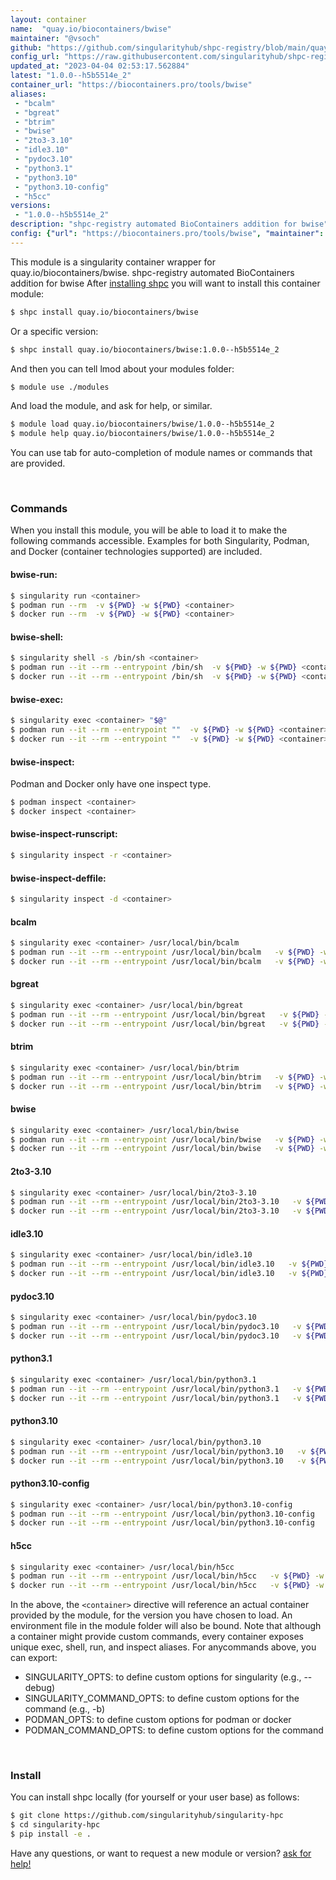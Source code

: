 ```yaml
---
layout: container
name:  "quay.io/biocontainers/bwise"
maintainer: "@vsoch"
github: "https://github.com/singularityhub/shpc-registry/blob/main/quay.io/biocontainers/bwise/container.yaml"
config_url: "https://raw.githubusercontent.com/singularityhub/shpc-registry/main/quay.io/biocontainers/bwise/container.yaml"
updated_at: "2023-04-04 02:53:17.562884"
latest: "1.0.0--h5b5514e_2"
container_url: "https://biocontainers.pro/tools/bwise"
aliases:
 - "bcalm"
 - "bgreat"
 - "btrim"
 - "bwise"
 - "2to3-3.10"
 - "idle3.10"
 - "pydoc3.10"
 - "python3.1"
 - "python3.10"
 - "python3.10-config"
 - "h5cc"
versions:
 - "1.0.0--h5b5514e_2"
description: "shpc-registry automated BioContainers addition for bwise"
config: {"url": "https://biocontainers.pro/tools/bwise", "maintainer": "@vsoch", "description": "shpc-registry automated BioContainers addition for bwise", "latest": {"1.0.0--h5b5514e_2": "sha256:473530ec687bd650d518f8330e94e0885e896ef3730e9284817fdb028e2a0311"}, "tags": {"1.0.0--h5b5514e_2": "sha256:473530ec687bd650d518f8330e94e0885e896ef3730e9284817fdb028e2a0311"}, "docker": "quay.io/biocontainers/bwise", "aliases": {"bcalm": "/usr/local/bin/bcalm", "bgreat": "/usr/local/bin/bgreat", "btrim": "/usr/local/bin/btrim", "bwise": "/usr/local/bin/bwise", "2to3-3.10": "/usr/local/bin/2to3-3.10", "idle3.10": "/usr/local/bin/idle3.10", "pydoc3.10": "/usr/local/bin/pydoc3.10", "python3.1": "/usr/local/bin/python3.1", "python3.10": "/usr/local/bin/python3.10", "python3.10-config": "/usr/local/bin/python3.10-config", "h5cc": "/usr/local/bin/h5cc"}}
---
```


This module is a singularity container wrapper for quay.io/biocontainers/bwise.
shpc-registry automated BioContainers addition for bwise
After [installing shpc](#install) you will want to install this container module:


```bash
$ shpc install quay.io/biocontainers/bwise
```

Or a specific version:

```bash
$ shpc install quay.io/biocontainers/bwise:1.0.0--h5b5514e_2
```

And then you can tell lmod about your modules folder:

```bash
$ module use ./modules
```

And load the module, and ask for help, or similar.

```bash
$ module load quay.io/biocontainers/bwise/1.0.0--h5b5514e_2
$ module help quay.io/biocontainers/bwise/1.0.0--h5b5514e_2
```

You can use tab for auto-completion of module names or commands that are provided.

<br>

### Commands

When you install this module, you will be able to load it to make the following commands accessible.
Examples for both Singularity, Podman, and Docker (container technologies supported) are included.

#### bwise-run:

```bash
$ singularity run <container>
$ podman run --rm  -v ${PWD} -w ${PWD} <container>
$ docker run --rm  -v ${PWD} -w ${PWD} <container>
```

#### bwise-shell:

```bash
$ singularity shell -s /bin/sh <container>
$ podman run --it --rm --entrypoint /bin/sh  -v ${PWD} -w ${PWD} <container>
$ docker run --it --rm --entrypoint /bin/sh  -v ${PWD} -w ${PWD} <container>
```

#### bwise-exec:

```bash
$ singularity exec <container> "$@"
$ podman run --it --rm --entrypoint ""  -v ${PWD} -w ${PWD} <container> "$@"
$ docker run --it --rm --entrypoint ""  -v ${PWD} -w ${PWD} <container> "$@"
```

#### bwise-inspect:

Podman and Docker only have one inspect type.

```bash
$ podman inspect <container>
$ docker inspect <container>
```

#### bwise-inspect-runscript:

```bash
$ singularity inspect -r <container>
```

#### bwise-inspect-deffile:

```bash
$ singularity inspect -d <container>
```


#### bcalm

```bash
$ singularity exec <container> /usr/local/bin/bcalm
$ podman run --it --rm --entrypoint /usr/local/bin/bcalm   -v ${PWD} -w ${PWD} <container> -c " $@"
$ docker run --it --rm --entrypoint /usr/local/bin/bcalm   -v ${PWD} -w ${PWD} <container> -c " $@"
```


#### bgreat

```bash
$ singularity exec <container> /usr/local/bin/bgreat
$ podman run --it --rm --entrypoint /usr/local/bin/bgreat   -v ${PWD} -w ${PWD} <container> -c " $@"
$ docker run --it --rm --entrypoint /usr/local/bin/bgreat   -v ${PWD} -w ${PWD} <container> -c " $@"
```


#### btrim

```bash
$ singularity exec <container> /usr/local/bin/btrim
$ podman run --it --rm --entrypoint /usr/local/bin/btrim   -v ${PWD} -w ${PWD} <container> -c " $@"
$ docker run --it --rm --entrypoint /usr/local/bin/btrim   -v ${PWD} -w ${PWD} <container> -c " $@"
```


#### bwise

```bash
$ singularity exec <container> /usr/local/bin/bwise
$ podman run --it --rm --entrypoint /usr/local/bin/bwise   -v ${PWD} -w ${PWD} <container> -c " $@"
$ docker run --it --rm --entrypoint /usr/local/bin/bwise   -v ${PWD} -w ${PWD} <container> -c " $@"
```


#### 2to3-3.10

```bash
$ singularity exec <container> /usr/local/bin/2to3-3.10
$ podman run --it --rm --entrypoint /usr/local/bin/2to3-3.10   -v ${PWD} -w ${PWD} <container> -c " $@"
$ docker run --it --rm --entrypoint /usr/local/bin/2to3-3.10   -v ${PWD} -w ${PWD} <container> -c " $@"
```


#### idle3.10

```bash
$ singularity exec <container> /usr/local/bin/idle3.10
$ podman run --it --rm --entrypoint /usr/local/bin/idle3.10   -v ${PWD} -w ${PWD} <container> -c " $@"
$ docker run --it --rm --entrypoint /usr/local/bin/idle3.10   -v ${PWD} -w ${PWD} <container> -c " $@"
```


#### pydoc3.10

```bash
$ singularity exec <container> /usr/local/bin/pydoc3.10
$ podman run --it --rm --entrypoint /usr/local/bin/pydoc3.10   -v ${PWD} -w ${PWD} <container> -c " $@"
$ docker run --it --rm --entrypoint /usr/local/bin/pydoc3.10   -v ${PWD} -w ${PWD} <container> -c " $@"
```


#### python3.1

```bash
$ singularity exec <container> /usr/local/bin/python3.1
$ podman run --it --rm --entrypoint /usr/local/bin/python3.1   -v ${PWD} -w ${PWD} <container> -c " $@"
$ docker run --it --rm --entrypoint /usr/local/bin/python3.1   -v ${PWD} -w ${PWD} <container> -c " $@"
```


#### python3.10

```bash
$ singularity exec <container> /usr/local/bin/python3.10
$ podman run --it --rm --entrypoint /usr/local/bin/python3.10   -v ${PWD} -w ${PWD} <container> -c " $@"
$ docker run --it --rm --entrypoint /usr/local/bin/python3.10   -v ${PWD} -w ${PWD} <container> -c " $@"
```


#### python3.10-config

```bash
$ singularity exec <container> /usr/local/bin/python3.10-config
$ podman run --it --rm --entrypoint /usr/local/bin/python3.10-config   -v ${PWD} -w ${PWD} <container> -c " $@"
$ docker run --it --rm --entrypoint /usr/local/bin/python3.10-config   -v ${PWD} -w ${PWD} <container> -c " $@"
```


#### h5cc

```bash
$ singularity exec <container> /usr/local/bin/h5cc
$ podman run --it --rm --entrypoint /usr/local/bin/h5cc   -v ${PWD} -w ${PWD} <container> -c " $@"
$ docker run --it --rm --entrypoint /usr/local/bin/h5cc   -v ${PWD} -w ${PWD} <container> -c " $@"
```



In the above, the `<container>` directive will reference an actual container provided
by the module, for the version you have chosen to load. An environment file in the
module folder will also be bound. Note that although a container
might provide custom commands, every container exposes unique exec, shell, run, and
inspect aliases. For anycommands above, you can export:

 - SINGULARITY_OPTS: to define custom options for singularity (e.g., --debug)
 - SINGULARITY_COMMAND_OPTS: to define custom options for the command (e.g., -b)
 - PODMAN_OPTS: to define custom options for podman or docker
 - PODMAN_COMMAND_OPTS: to define custom options for the command

<br>

### Install

You can install shpc locally (for yourself or your user base) as follows:

```bash
$ git clone https://github.com/singularityhub/singularity-hpc
$ cd singularity-hpc
$ pip install -e .
```

Have any questions, or want to request a new module or version? [ask for help!](https://github.com/singularityhub/singularity-hpc/issues)